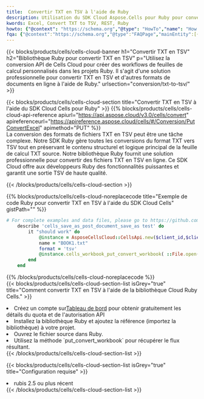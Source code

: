 ```yaml
---
title:  Convertir TXT en TSV à l'aide de Ruby
description: Utilisation du SDK Cloud Aspose.Cells pour Ruby pour convertir un fichier au format TXT en fichier au format TSV.
kwords: Excel, Convert TXT to TSV, REST, Ruby
howto: {"@context": "https://schema.org","@type": "HowTo","name": "How to convert TXT to TSV using the Cells Cloud Ruby library.","description": "How to convert TXT to TSV using the Cells Cloud Ruby library.","image": {"@type": "ImageObject"},"url": "/ruby/conversion/txt-to-tsv/","step": [{ "@type": "HowToStep","name": "How to convert TXT to TSV using the Cells Cloud Ruby library. step 1", "image": {"@type": "ImageObject",},"url": "/ruby/conversion/txt-to-tsv/","text": "Register an account at <a href='https://dashboard.aspose.cloud/'>Dashboard</a> to get free API quota & authorization details",},{ "@type": "HowToStep","name": "How to convert TXT to TSV using the Cells Cloud Ruby library. step 1", "image": {"@type": "ImageObject",},"url": "/ruby/conversion/txt-to-tsv/","text": "Install Ruby library and add the reference (import the library) to your project.",},{ "@type": "HowToStep","name": "How to convert TXT to TSV using the Cells Cloud Ruby library. step 1", "image": {"@type": "ImageObject",},"url": "/ruby/conversion/txt-to-tsv/","text": "Open the source file in Ruby.",},{ "@type": "HowToStep","name": "How to convert TXT to TSV using the Cells Cloud Ruby library. step 1", "image": {"@type": "ImageObject",},"url": "/ruby/conversion/txt-to-tsv/","text": "Use the `put_convert_workbook` method to retrieve the resulting stream.",}, ],"supply": {"@type": "HowToSupply","name": "document"},"tool": [{"@type": "HowToTool","name": "RubyMine, Visual Studio Code, Aptana Studio, NetBeans"},{"@type": "HowToTool","name": "Aspose Cells"}],"totalTime": "PT6M"}
fqa: {"@context":"https://schema.org","@type":"FAQPage","mainEntity":[{"@type":"Question","name":"Why convert file formats in C# using REST API?","acceptedAnswer":{"@type":"Answer","text":"Documents are encoded in many ways, and some files may be incompatible with the software you use. To open and read such files, just convert them to appropriate file formats.<br/><ol><li>Install .NET SDK and add the reference (import the library) to your project.</li><li>Open the source file in C# using REST API.</li><li>Call the PutConvertWorkbookRequest() method, passing an output filename with required extension.</li><li>Get the result of conversion as a separate file.</li></ol>"}},{"@type":"Question","name":"What file formats can I convert with your C# library?","acceptedAnswer":{"@type":"Answer","text":"We support a variety of file formats for conversion using .NET library, including XLSX, Excel, xls , PDF, CSV, HTML, Markdown, XML, PNG, JPG, TIFF, Json, TXT and many more."}},{"@type":"Question","name":"What is the maximum allowed file size for conversion using this .NET library?","acceptedAnswer":{"@type":"Answer","text":"There are no file size limits for format conversions using .NET library."}}]}
---
```

{{< blocks/products/cells/cells-cloud-banner h1="Convertir TXT en TSV" h2="Bibliothèque Ruby pour convertir TXT en TSV" p="Utilisez la conversion API de Cells Cloud pour créer des workflows de feuilles de calcul personnalisés dans les projets Ruby. Il s\'agit d\'une solution professionnelle pour convertir TXT en TSV et d\'autres formats de documents en ligne à l\'aide de Ruby." urlsection="conversion/txt-to-tsv/" >}}

{{< blocks/products/cells/cells-cloud-section title="Convertir TXT en TSV à l\'aide du SDK Cloud Cells pour Ruby" >}}
{{% blocks/products/cells/cells-cloud-api-reference apiurl="https://api.aspose.cloud/v3.0/cells/convert" apireferenceurl="https://apireference.aspose.cloud/cells/#/Conversion/PutConvertExcel" apimethod="PUT" %}}
<br/>
La conversion des formats de fichiers TXT en TSV peut être une tâche complexe. Notre SDK Ruby gère toutes les conversions du format TXT vers TSV tout en préservant le contenu structurel et logique principal de la feuille de calcul TXT source. Notre bibliothèque Ruby fournit une solution professionnelle pour convertir des fichiers TXT en TSV en ligne. Ce SDK Cloud offre aux développeurs Ruby des fonctionnalités puissantes et garantit une sortie TSV de haute qualité.

{{< /blocks/products/cells/cells-cloud-section >}}

{{% blocks/products/cells/cells-cloud-noreplacecode title="Exemple de code Ruby pour convertir TXT en TSV à l\'aide du SDK Cloud Cells" gistPath="" %}}
 
```ruby
# For complete examples and data files, please go to https://github.com/aspose-cells-cloud/aspose-cells-cloud-ruby/
    describe 'cells_save_as_post_document_save_as test' do
        it "should work" do
            @instance = AsposeCellsCloud::CellsApi.new($client_id,$client_secret,"v3.0","https://api.aspose.cloud/")
            name = "BOOK1.txt"
            format = 'tsv'
            @instance.cells_workbook_put_convert_workbook( ::File.open(File.expand_path("data/"+name),"r")  {|io| io.read(io.size) },{:format=>format})     
        end
    end
```
 
{{% /blocks/products/cells/cells-cloud-noreplacecode %}}
<br/>
{{< blocks/products/cells/cells-cloud-section-list isGrey="true" title="Comment convertir TXT en TSV à l\'aide de la bibliothèque Cloud Ruby Cells." >}}
<li> Créez un compte sur<a href="https://dashboard.aspose.cloud/">Tableau de bord</a> pour obtenir gratuitement les détails du quota et de l'autorisation API</li>
<li>Installez la bibliothèque Ruby et ajoutez la référence (importez la bibliothèque) à votre projet.</li>
<li>Ouvrez le fichier source dans Ruby.</li>
<li>Utilisez la méthode `put_convert_workbook` pour récupérer le flux résultant.</li>
{{< /blocks/products/cells/cells-cloud-section-list >}}

{{< blocks/products/cells/cells-cloud-section-list isGrey="true" title="Configuration requise" >}}
<li>rubis 2.5 ou plus récent</li>
{{< /blocks/products/cells/cells-cloud-section-list >}}
